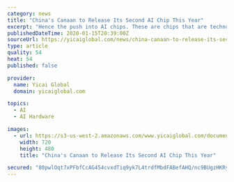 ```yaml
---
category: news
title: "China's Canaan to Release Its Second AI Chip This Year"
excerpt: "Hence the push into AI chips. These are chips that are technologically advanced enough to perform machine learning tasks, eliminating the need for human control. Canaan's first-generation AI chip, the Kendryte K210, was released in September 2018. After overcoming a few technical setbacks, it is now being used in such application scenarios as ..."
publishedDateTime: 2020-01-15T20:39:00Z
sourceUrl: https://yicaiglobal.com/news/china-canaan-to-release-its-second-ai-chip-this-year
type: article
quality: 54
heat: 54
published: false

provider:
  name: Yicai Global
  domain: yicaiglobal.com

topics:
  - AI
  - AI Hardware

images:
  - url: https://s3-us-west-2.amazonaws.com/www.yicaiglobal.com/documents/china-canaan-to-release-its-second-ai-chip-this-year/top.jpg
    width: 720
    height: 480
    title: "China's Canaan to Release Its Second AI Chip This Year"

secured: "80pwlOqt7xPFbfCcAG454cvxdTiq9yk7L4trdfMbdFABefAHQ/nc9BUgzHKRyfap+3oKdkZ9kKaFh37ka/6gxGwncydRfd+lwECf3TKH8+aPb0KNvcz/z+ajZ0q6vc/Xm2DLedohpyzhvhdOc/YLM4kMhqPlx1byDG+62JnqkPx7UnIU8S7amSnmjIA46KAbclEmpRWucaoNkD+K0J7TMbrk11tDGCvPjDWgKTWjWSI43F0NBGvgfiaGPWcQdko8PQTw7jy/y692S6yye0rpDyxQ9vc8Ivy1di235ewlFgV05sujnTQT1Hnf2ZoAPsPuZw79GiPTngcmHyFsRVXHoMU6QtLgMEFA6mfFm2wdWtihOpMRknfU1u6QF9km9H4/XbFJM8cuS2Kgrd5eE6o0J/rQjDgHN6wSMt+uGT2zPiTRZpqFV8gjTA3yolyAK0xhiKfmAAEjqzScd/iVdMwRIA==;qupxvwR9VJfKVdgubS1aIQ=="
---
```


